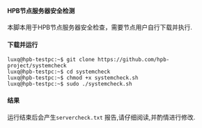 #### HPB节点服务器安全检测
本脚本用于HPB节点服务器安全检查，需要节点用户自行下载并执行.

#### 下载并运行
```shell
luxq@hpb-testpc:~$ git clone https://github.com/hpb-project/systemcheck
luxq@hpb-testpc:~$ cd systemcheck
luxq@hpb-testpc:~$ chmod +x systemcheck.sh
luxq@hpb-testpc:~$ sudo ./systemcheck.sh

```

#### 结果
运行结束后会产生`servercheck.txt` 报告,请仔细阅读,并酌情进行修改.

